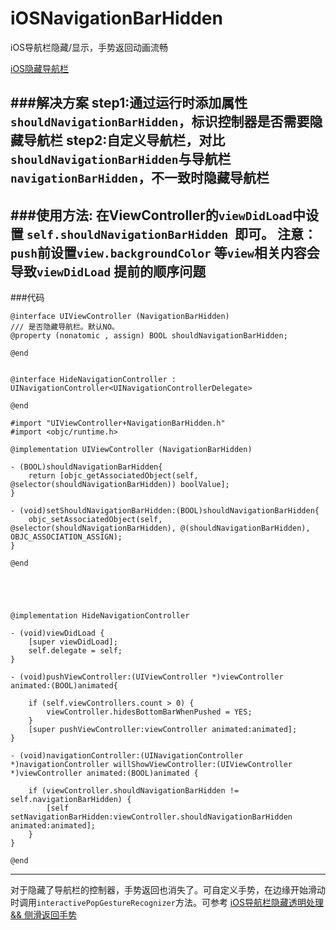# iOSNavigationBarHidden
iOS导航栏隐藏/显示，手势返回动画流畅

[iOS隐藏导航栏](https://www.jianshu.com/p/87e76ec1e7b3)

###解决方案
step1:通过运行时添加属性`shouldNavigationBarHidden`，标识控制器是否需要隐藏导航栏
step2:自定义导航栏，对比`shouldNavigationBarHidden`与导航栏`navigationBarHidden`，不一致时隐藏导航栏
------
###使用方法:
 在ViewController的`viewDidLoad`中设置
`self.shouldNavigationBarHidden `即可。
注意：`push`前设置`view.backgroundColor` 等`view`相关内容会导致`viewDidLoad` 提前的顺序问题
------

###代码
```
@interface UIViewController (NavigationBarHidden)
/// 是否隐藏导航栏。默认NO。
@property (nonatomic , assign) BOOL shouldNavigationBarHidden;

@end


@interface HideNavigationController : UINavigationController<UINavigationControllerDelegate>

@end

```
```
#import "UIViewController+NavigationBarHidden.h"
#import <objc/runtime.h>

@implementation UIViewController (NavigationBarHidden)

- (BOOL)shouldNavigationBarHidden{
    return [objc_getAssociatedObject(self, @selector(shouldNavigationBarHidden)) boolValue];
}

- (void)setShouldNavigationBarHidden:(BOOL)shouldNavigationBarHidden{
    objc_setAssociatedObject(self, @selector(shouldNavigationBarHidden), @(shouldNavigationBarHidden), OBJC_ASSOCIATION_ASSIGN);
}

@end





@implementation HideNavigationController

- (void)viewDidLoad {
    [super viewDidLoad];
    self.delegate = self;
}

- (void)pushViewController:(UIViewController *)viewController animated:(BOOL)animated{
    
    if (self.viewControllers.count > 0) {
        viewController.hidesBottomBarWhenPushed = YES;
    }
    [super pushViewController:viewController animated:animated];
}

- (void)navigationController:(UINavigationController *)navigationController willShowViewController:(UIViewController *)viewController animated:(BOOL)animated {
    
    if (viewController.shouldNavigationBarHidden != self.navigationBarHidden) {
        [self setNavigationBarHidden:viewController.shouldNavigationBarHidden animated:animated];
    }
}

@end

```
-----
对于隐藏了导航栏的控制器，手势返回也消失了。可自定义手势，在边缘开始滑动时调用`interactivePopGestureRecognizer`方法。可参考 [iOS导航栏隐藏透明处理 && 侧滑返回手势 ](https://www.jianshu.com/p/e6a8f2952a8e)
